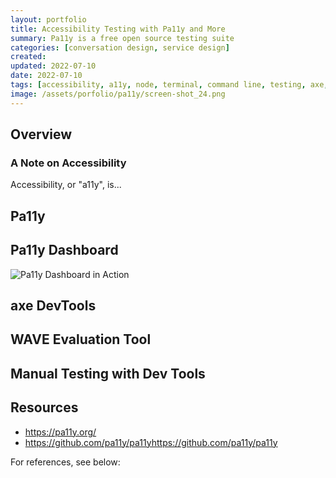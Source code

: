 ```yaml
---
layout: portfolio
title: Accessibility Testing with Pa11y and More
summary: Pa11y is a free open source testing suite
categories: [conversation design, service design]
created: 
updated: 2022-07-10
date: 2022-07-10
tags: [accessibility, a11y, node, terminal, command line, testing, axe, wave, webaim]
image: /assets/porfolio/pa11y/screen-shot_24.png
---
```


## Overview

### A Note on Accessibility

Accessibility, or "a11y", is...

## Pa11y

## Pa11y Dashboard

![Pa11y Dashboard in Action](/assets/porfolio/pa11y/screen-shot_24.png)

## axe DevTools

## WAVE Evaluation Tool

## Manual Testing with Dev Tools

## Resources

- https://pa11y.org/
- https://github.com/pa11y/pa11yhttps://github.com/pa11y/pa11y


For references, see below:

[^1]: 